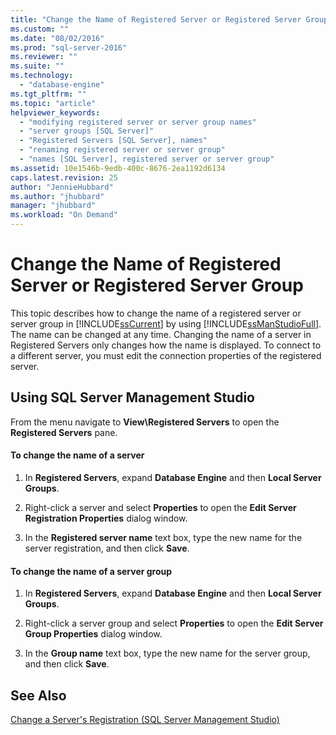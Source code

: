 ```yaml
---
title: "Change the Name of Registered Server or Registered Server Group | Microsoft Docs"
ms.custom: ""
ms.date: "08/02/2016"
ms.prod: "sql-server-2016"
ms.reviewer: ""
ms.suite: ""
ms.technology: 
  - "database-engine"
ms.tgt_pltfrm: ""
ms.topic: "article"
helpviewer_keywords: 
  - "modifying registered server or server group names"
  - "server groups [SQL Server]"
  - "Registered Servers [SQL Server], names"
  - "renaming registered server or server group"
  - "names [SQL Server], registered server or server group"
ms.assetid: 10e1546b-9edb-400c-8676-2ea1192d6134
caps.latest.revision: 25
author: "JennieHubbard"
ms.author: "jhubbard"
manager: "jhubbard"
ms.workload: "On Demand"
---
```

# Change the Name of Registered Server or Registered Server Group
  This topic describes how to change the name of a registered server or server group in [!INCLUDE[ssCurrent](../../includes/sscurrent-md.md)] by using [!INCLUDE[ssManStudioFull](../../includes/ssmanstudiofull-md.md)]. The name can be changed at any time. Changing the name of a server in Registered Servers only changes how the name is displayed. To connect to a different server, you must edit the connection properties of the registered server.  
  
##  <a name="SSMSProcedure"></a> Using SQL Server Management Studio  
From the menu navigate to **View\\Registered Servers** to open the **Registered Servers** pane.  
#### To change the name of a server  
  
1.  In **Registered Servers**, expand **Database Engine** and then **Local Server Groups**.  

2.  Right-click a server and select **Properties** to open the **Edit Server Registration Properties** dialog window.
  
3.  In the **Registered server name** text box, type the new name for the server registration, and then click **Save**.  
  
#### To change the name of a server group  
  
1.  In **Registered Servers**, expand **Database Engine** and then **Local Server Groups**.  

2.  Right-click a server group and select **Properties** to open the **Edit Server Group Properties** dialog window. 
  
3.  In the **Group name** text box, type the new name for the server group, and then click **Save**.  
  
## See Also  
 [Change a Server's Registration &#40;SQL Server Management Studio&#41;](../../tools/sql-server-management-studio/change-a-server-s-registration-sql-server-management-studio.md)  
  
  
